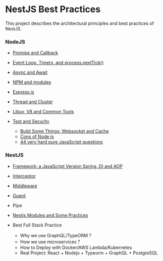 # NestJS Best Practices

This project describes the architectural principles and best practices of NestJS.

### NodeJS


-  [Promise and Callback](problems/promise-callback.md) 


- [Event Loop, Timers, and process.nextTick()](problems/event-loop.md) 
- [Async and Await](problems/async-await.md) 

- [NPM and modules](problems/npm.md) 

- [Express.js](problems/express.md) 

- [Thread and Cluster](problems/thread.md) 


- [Libuv, V8 and Common Tools](problems/tools.md) 
- [Test and Security](problems/test-security.md)


  -  [Build Some Things: Websocket and Cache](problems/build.md) 
  -  [Cons of Node.js](problems/cons.md) 
  -  [44 very hard pure JavaScript questions](problems/44-hard-questions.md) 



### NestJS

- [Framework: a JavaScript Version Spring, DI and AOP](problems/framework.md) 
- [Interceptor](problems/interceptor.md) 
- [Middleware](problems/middleware.md) 
- [Guard](problems/guard.md) 

- Pipe
- [Nestjs Modules and Some Practices](problems/nestjs-modules.md) 
- Best Full Stack Practice
  - Why we use GraphQL/TypeORM？
  - How we use microservices？
  - How to Deploy with Docker/AWS Lambda/Kubernetes
  - Real Project: React + Nodejs + Typeorm + GraphQL + PostgreSQL
